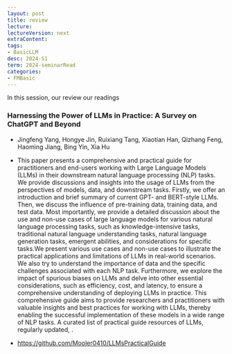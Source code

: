 ```yaml
---
layout: post
title: review   
lecture: 
lectureVersion: next
extraContent: 
tags:
- BasicLLM
desc: 2024-S1
term: 2024-seminarRead
categories:
- FMBasic
---
```



In this session, our review our readings 

### Harnessing the Power of LLMs in Practice: A Survey on ChatGPT and Beyond
+ Jingfeng Yang, Hongye Jin, Ruixiang Tang, Xiaotian Han, Qizhang Feng, Haoming Jiang, Bing Yin, Xia Hu
+ This paper presents a comprehensive and practical guide for practitioners and end-users working with Large Language Models (LLMs) in their downstream natural language processing (NLP) tasks. We provide discussions and insights into the usage of LLMs from the perspectives of models, data, and downstream tasks. Firstly, we offer an introduction and brief summary of current GPT- and BERT-style LLMs. Then, we discuss the influence of pre-training data, training data, and test data. Most importantly, we provide a detailed discussion about the use and non-use cases of large language models for various natural language processing tasks, such as knowledge-intensive tasks, traditional natural language understanding tasks, natural language generation tasks, emergent abilities, and considerations for specific tasks.We present various use cases and non-use cases to illustrate the practical applications and limitations of LLMs in real-world scenarios. We also try to understand the importance of data and the specific challenges associated with each NLP task. Furthermore, we explore the impact of spurious biases on LLMs and delve into other essential considerations, such as efficiency, cost, and latency, to ensure a comprehensive understanding of deploying LLMs in practice. This comprehensive guide aims to provide researchers and practitioners with valuable insights and best practices for working with LLMs, thereby enabling the successful implementation of these models in a wide range of NLP tasks. A curated list of practical guide resources of LLMs, regularly updated, .

+ https://github.com/Mooler0410/LLMsPracticalGuide 


